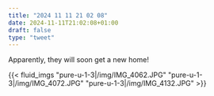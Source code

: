 ```yaml
---
title: "2024 11 11 21 02 08"
date: 2024-11-11T21:02:08+01:00
draft: false
type: "tweet"
---
```

Apparently, they will soon get a new home!

{{< fluid_imgs
"pure-u-1-3|/img/IMG_4062.JPG"
"pure-u-1-3|/img/IMG_4072.JPG"
"pure-u-1-3|/img/IMG_4132.JPG" >}}



